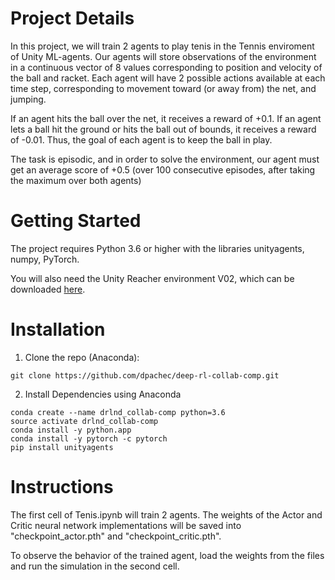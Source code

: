 # Project Details

In this project, we will train 2 agents to play tenis in the Tennis enviroment of Unity ML-agents. Our agents will store observations of the environment in a continuous vector of 8 values corresponding to position and velocity of the ball and racket. Each agent will have 2 possible actions available at each time step, corresponding to movement toward (or away from) the net, and jumping.

If an agent hits the ball over the net, it receives a reward of +0.1. If an agent lets a ball hit the ground or hits the ball out of bounds, it receives a reward of -0.01. Thus, the goal of each agent is to keep the ball in play.

The task is episodic, and in order to solve the environment, our agent must get an average score of +0.5 (over 100 consecutive episodes, after taking the maximum over both agents)



# Getting Started

The project requires Python 3.6 or higher with the libraries unityagents, numpy, PyTorch.

You will also need the Unity Reacher environment V02, which can be downloaded [here](https://s3-us-west-1.amazonaws.com/udacity-drlnd/P2/Reacher/.../Reacher.app.zip).


# Installation
1) Clone the repo (Anaconda):
```
git clone https://github.com/dpachec/deep-rl-collab-comp.git
```

2) Install Dependencies using Anaconda
```
conda create --name drlnd_collab-comp python=3.6
source activate drlnd_collab-comp
conda install -y python.app
conda install -y pytorch -c pytorch
pip install unityagents
```

# Instructions

The first cell of Tenis.ipynb will train 2 agents. The weights of the Actor and Critic neural network implementations will be saved into "checkpoint_actor.pth" and "checkpoint_critic.pth".

To observe the behavior of the trained agent, load the weights from the files and run the simulation in the second cell.







